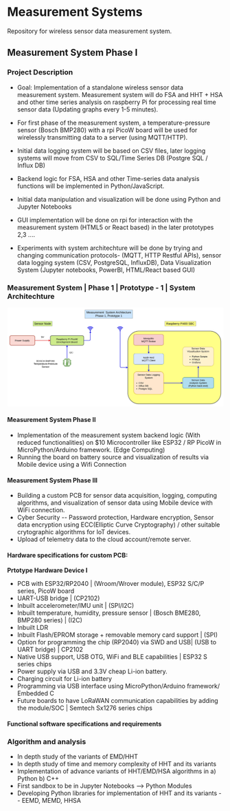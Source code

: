 # Measurement Systems

Repository for wireless sensor data measurement system. 

## Measurement System Phase I


### Project Description

- Goal: Implementation of a standalone wireless sensor data measurement system. Measurement system will do FSA and HHT + HSA  and other time series analysis on raspberry Pi for processing real time sensor data (Updating graphs every 1-5 minutes). 

- For first phase of the measurement system, a temperature-pressure sensor (Bosch BMP280) with a rpi PicoW board will be used for wirelessly transmitting data to a server (using MQTT/HTTP).
- Initial data logging system will be based on CSV files, later logging systems will move from CSV to SQL/Time Series DB (Postgre SQL / Influx DB)
- Backend logic for FSA, HSA and other Time-series data analysis functions will be implemented in Python/JavaScript.
- Initial data manipulation and visualization will be done using Python and Jupyter Notebooks
- GUI implementation will be done on rpi for interaction with the measurement system (HTML5 or React based) in the later prototypes 2,3 ....
- Experiments with system architechture will be done by trying and changing communication protocols- (MQTT, HTTP Restful APIs), sensor data logging system (CSV, PostgreSQL, InfluxDB), Data Visualization System (Jupyter notebooks, PowerBI, HTML/React based GUI)

### Measurement System | Phase 1 | Prototype - 1 | System Architechture

![System Architechture](Project_library/Measurement_System_Phase_01/Images_Diagrams_Schematics/Images_Schematics/MS1_Phase1_P1_Sys_Architechture_V1.jpg)

#### Measurement System Phase II

- Implementation of the measurement system backend logic (With reduced functionalities) on $10 Microcontroller like ESP32 / RP PicoW in MicroPython/Arduino framework. (Edge Computing)
- Running the board on battery source and visualization of results via Mobile device using a Wifi Connection

#### Measurement System Phase III

- Building a custom PCB for sensor data acquisition, logging, computing algorithms, and visualization of sensor data using Mobile device with WiFi connection.
- Cyber Security -- Password protection, Hardware encryption, Sensor data encryption using ECC(Elliptic Curve Cryptography) / other suitable crytographic algorithms for IoT devices.
- Upload of telemetry data to the cloud account/remote server.

#### Hardware specifications for custom PCB:

**Prtotype Hardware Device I**

  - PCB with ESP32/RP2040 | (Wroom/Wrover module), ESP32 S/C/P series, PicoW board
  - UART-USB bridge | (CP2102)
  - Inbuilt accelerometer/IMU unit | (SPI/I2C)
  - Inbuilt temperature, humidity, pressure sensor | (Bosch BME280, BMP280 series) | (I2C)
  - Inbuilt LDR
  - Inbuilt Flash/EPROM storage + removable memory card support | (SPI)
  - Option for programming the chip (RP2040) via SWD and USB| (USB to UART bridge) | CP2102
  - Native USB support, USB OTG, WiFi and BLE capabilities | ESP32 S series chips
  - Power supply via USB and 3.3V cheap Li-ion battery.
  - Charging circuit for Li-ion battery
  - Programming via USB interface using MicroPython/Arduino framework/ Embedded C
  - Future boards to have LoRaWAN communication capabilities by adding the module/SOC | Semtech Sx1276 series chips


#### Functional software specifications and requirements

### Algorithm and analysis

- In depth study of the variants of EMD/HHT
- In depth study of time and memory complexity of HHT and its variants
- Implementation of advance variants of HHT/EMD/HSA algorithms in a) Python b) C++
- First sandbox to be in Jupyter Notebooks --> Python Modules
- Developing Python libraries for implementation of HHT and its variants  -- EEMD, MEMD, HHSA






